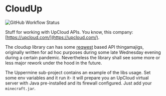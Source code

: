# CloudUp

![GitHub Workflow Status](https://img.shields.io/github/workflow/status/jyrama/cloudup/Rust)

Stuff for working with UpCloud APIs. You know, this company: [https://upcloud.com/](https://upcloud.com/).

The cloudup library can has some [reqwest](https://github.com/seanmonstar/reqwest) based API thingamajigs, originally written for ad hoc purposes during some late Wednesday evening during a certain pandemic.
Nevertheless the library shall see some more or less major rework under the hood in the future.

The Uppermine sub-project contains an example of the libs usage. Set some env variables and it run it-
it will prepare you an UpCloud virtual server with Java pre-installed and its firewall configured.
Just add your `minecraft.jar`.